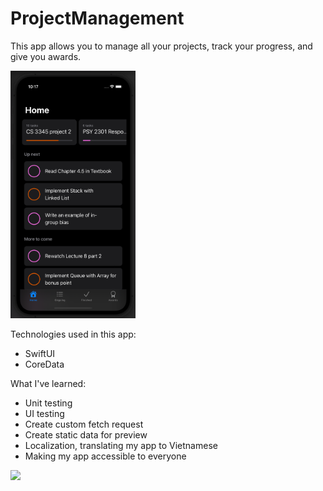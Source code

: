 # ProjectManagement

This app allows you to manage all your projects, track your progress, and give you awards.

<img src="https://github.com/ntdkhang/ProjectManagement/blob/main/image.png" width="200">

Technologies used in this app:
+ SwiftUI
+ CoreData


What I've learned:
+ Unit testing
+ UI testing
+ Create custom fetch request
+ Create static data for preview
+ Localization, translating my app to Vietnamese
+ Making my app accessible to everyone

![](Localization.gif)
